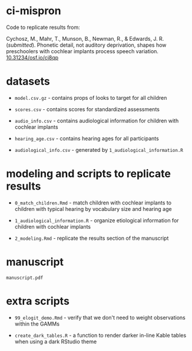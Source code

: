 # ci-mispron

Code to replicate results from:

Cychosz, M., Mahr, T., Munson, B., Newman, R., & Edwards, J. R. (*submitted*). Phonetic detail, not auditory deprivation, shapes how preschoolers with cochlear implants process speech variation. [10.31234/osf.io/cj8qp](10.31234/osf.io/cj8qp)


# datasets

* `model.csv.gz` - contains props of looks to target for all children

* `scores.csv` - contains scores for standardized assessments 

* `audio_info.csv` - contains audiological information for children with cochlear implants

* `hearing_age.csv` - contains hearing ages for all participants

* `audiological_info.csv` - generated by `1_audiological_information.R`

# modeling and scripts to replicate results

* `0_match_children.Rmd` - match children with cochlear implants to children with typical hearing by vocabulary size and hearing age

* `1_audiological_information.R` - organize etiological information for children with cochlear implants

* `2_modeling.Rmd` - replicate the results section of the manuscript

# manuscript

`manuscript.pdf`

# extra scripts

* `99_elogit_demo.Rmd` - verify that we don't need to weight observations within the GAMMs

* `create_dark_tables.R` - a function to render darker in-line Kable tables when using a dark RStudio theme
